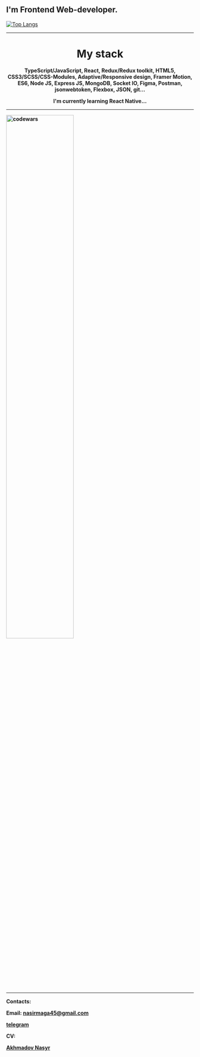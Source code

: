 
## I'm Frontend Web-developer.

[![Top Langs](https://github-readme-stats.vercel.app/api/top-langs/?username=darrowv&layout=compact)](https://github.com/anuraghazra/github-readme-stats)

<hr />

<h1 align="center">My stack</h1> 
<b><p align="center">TypeScript/JavaScript, React, Redux/Redux toolkit, HTML5, CSS3/SCSS/CSS-Modules, Adaptive/Responsive design, Framer Motion, ES6, Node JS, Express JS, MongoDB, Socket IO, Figma, Postman, jsonwebtoken, Flexbox, JSON, git...</ p><b>
<p align="center">I'm currently learning React Native...</p>

<hr />

<img alt="codewars" width="60%" align="center" src="https://www.codewars.com/users/Muhammad-Nasyr/badges/large" />

<hr />

Contacts:

Email: nasirmaga45@gmail.com

[telegram](https://t.me/Muhammad_Nasyr)

CV:

[Akhmadov Nasyr](https://hh.ru/resume/f395867bff0b23a6020039ed1f593354737856)




 


  
